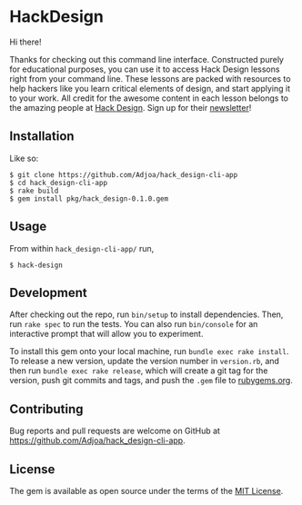 # HackDesign

Hi there!

Thanks for checking out this command line interface. Constructed purely for educational purposes, you can use it to access Hack Design lessons right from your command line. These lessons are packed with resources to help hackers like you learn critical elements of design, and start applying it to your work. All credit for the awesome content in each lesson belongs to the amazing people at [Hack Design](https://hackdesign.org/curators). Sign up for their [newsletter](https://hackdesign.org/)!

## Installation

Like so:

    $ git clone https://github.com/Adjoa/hack_design-cli-app
    $ cd hack_design-cli-app
    $ rake build
    $ gem install pkg/hack_design-0.1.0.gem

## Usage

From within `hack_design-cli-app/` run,

    $ hack-design

## Development

After checking out the repo, run `bin/setup` to install dependencies. Then, run `rake spec` to run the tests. You can also run `bin/console` for an interactive prompt that will allow you to experiment.

To install this gem onto your local machine, run `bundle exec rake install`. To release a new version, update the version number in `version.rb`, and then run `bundle exec rake release`, which will create a git tag for the version, push git commits and tags, and push the `.gem` file to [rubygems.org](https://rubygems.org).

## Contributing

Bug reports and pull requests are welcome on GitHub at https://github.com/Adjoa/hack_design-cli-app.

## License

The gem is available as open source under the terms of the [MIT License](https://opensource.org/licenses/MIT).
